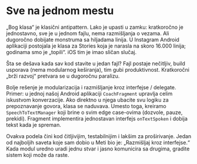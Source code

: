 # Sve na jednom mestu

„Bog klasa“ je klasični antipattern. Lako je upasti u zamku: kratkoročno je jednostavno, sve je u jednom fajlu, nema razmišljanja o vezama. Ali dugoročno dobijate monstruma sa hiljadama linija. U Instagram Android aplikaciji postojala je klasa za Stories koja je narasla na skoro 16.000 linija; godinama smo je „topili“. iOS tim je imao sličan slučaj.

Šta se dešava kada sav kod stavite u jedan fajl? Fajl postaje nečitljiv, build usporava (nema modularnog keširanja), tim gubi produktivnost. Kratkoročni „brži razvoj“ pretvara se u dugoročnu paralizu.

Bolje rešenje je modularizacija i razmišljanje kroz interfejse / delegate. Primer: u jednoj našoj Android aplikaciji `CoachFragment` upravlja celim iskustvom konverzacije. Ako direktno u njega ubacite svu logiku za prepoznavanje govora, klasa se naduvava. Umesto toga, kreiramo `SpeechToTextManager` koji brine o svim edge case-ovima (dozvole, pauze, prekidi). Fragment implementira jednostavan interfejs `onTextSpoken` i dobija tekst kada je spreman.

Ovakva podela čini kod čitljivijim, testabilnijim i lakšim za proširivanje. Jedan od najboljih saveta koje sam dobio u Meti bio je: „Razmišljaj kroz interfejse.“ Kada modul uredno uradi jednu stvar i jasno komunicira sa drugima, gradite sistem koji može da raste.
